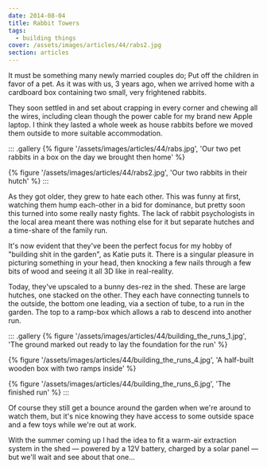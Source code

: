 ```yaml
---
date: 2014-08-04
title: Rabbit Towers
tags:
  - building things
cover: /assets/images/articles/44/rabs2.jpg
section: articles
---
```

It must be something many newly married couples do; Put off the children in favor of a pet. As it was with us, 3 years ago, when we arrived home with a cardboard box containing two small, very frightened rabbits.

They soon settled in and set about crapping in every corner and chewing all the wires, including clean though the power cable for my brand new Apple laptop. I think they lasted a whole week as house rabbits before we moved them outside to more suitable accommodation.

::: .gallery
{% figure '/assets/images/articles/44/rabs.jpg', 'Our two pet rabbits in a box on the day we brought then home' %}

{% figure '/assets/images/articles/44/rabs2.jpg', 'Our two rabbits in their hutch' %}
:::

As they got older, they grew to hate each other. This was funny at first, watching them hump each-other in a bid for dominance, but pretty soon this turned into some really nasty fights. The lack of rabbit psychologists in the local area meant there was nothing else for it but separate hutches and a time-share of the family run.

It's now evident that they've been the perfect focus for my hobby of "building shit in the garden", as Katie puts it. There is a singular pleasure in picturing something in your head, then knocking a few nails through a few bits of wood and seeing it all 3D like in real-reality.

Today, they've upscaled to a bunny des-rez in the shed.  These are large hutches, one stacked on the other. They each have connecting tunnels to the outside, the bottom one leading, via a section of tube, to a run in the garden. The top to a ramp-box which allows a rab to descend into another run.

::: .gallery
{% figure '/assets/images/articles/44/building_the_runs_1.jpg', 'The ground marked out ready to lay the foundation for the run' %}

{% figure '/assets/images/articles/44/building_the_runs_4.jpg', 'A half-built wooden box with two ramps inside' %}

{% figure '/assets/images/articles/44/building_the_runs_6.jpg', 'The finished run' %}
:::

Of course they still get a bounce around the garden when we're around to watch them, but it's nice knowing they have access to some outside space and a few toys while we're out at work.

With the summer coming up I had the idea to fit a warm-air extraction system in the shed — powered by a 12V battery, charged by a solar panel — but we'll wait and see about that one...
